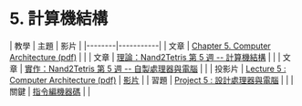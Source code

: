 # 5. 計算機結構

| 教學 | 主題  | 影片  |
|--------|-----------|
| 文章 | [Chapter 5. Computer Architecture (pdf)](http://nand2tetris.org/chapters/chapter%2005.pdf)  |  |
| 文章 | [理論：Nand2Tetris 第 5 週 -- 計算機結構](ymag201506:focus7)  |  |
| 文章 | [實作：Nand2Tetris 第 5 週 -- 自製處理器與電腦](pmag201507:focus7)  |  |
| 投影片 | [Lecture 5 : Computer Architecture (pdf)](http://nand2tetris.org/lectures/PDF/lecture%2005%20computer%20architecture.pdf)  | [影片](https://www.youtube.com/watch?v=YlC2qjYzwb0) |
| 習題 | [Project 5 : 設計處理器與電腦](http://nand2tetris.org/05.php)  |  |
| 關鍵 | [指令編機器碼](cinstruction)  |  |
